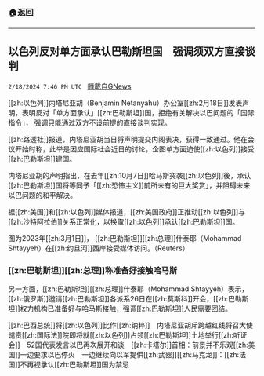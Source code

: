 ###  [:house:返回](README.md)
---


## 以色列反对单方面承认巴勒斯坦国　强调须双方直接谈判
`2/18/2024 7:46 PM UTC ` [轉載自GNews](https://gnews.org/articles/2320875)

[[zh:以色列]]内塔尼亚胡（Benjamin Netanyahu）办公室[[zh:2月18日]]发表声明，表明反对「单方面承认」[[zh:巴勒斯坦]]国，拒绝有关解决以巴问题的「国际指令」， 强调只能通过双方不设前提的直接谈判实现。

[[zh:路透社]]报道，内塔尼亚胡当日将声明提交内阁表决，获得一致通过。他在会议开始时称，此举是因应国际社会近日的讨论，企图单方面迫使[[zh:以色列]]接受[[zh:巴勒斯坦]]建国。

内塔尼亚胡的声明指出，在去年[[zh:10月7日]]哈马斯突袭[[zh:以色列]]後，承认[[zh:巴勒斯坦]]国将等同予「[[zh:恐怖主义]]前所未有的巨大奖赏」，并阻碍未来以巴问题的和平解决。

据[[zh:美国]]和[[zh:以色列]]媒体报道，[[zh:美国政府]]正推动[[zh:以色列]]与[[zh:沙特阿拉伯]]关系正常化，以换取[[zh:以色列]]承认[[zh:巴勒斯坦]]国。

图为2023年[[zh:3月1日]]， [[zh:巴勒斯坦]][[zh:总理]]什泰耶（Mohammad Shtayyeh）在[[zh:约旦河]]西岸接受媒体访问。（Reuters）

### **[[zh:巴勒斯坦]][[zh:总理]]称准备好接触哈马斯**

另一方面，[[zh:巴勒斯坦]][[zh:总理]]什泰耶（Mohammad Shtayyeh）表示，[[zh:俄罗斯]]邀请[[zh:巴勒斯坦]]各派系26日在[[zh:莫斯科]]开会，[[zh:巴勒斯坦]]权力机构已准备好与哈马斯接触，强调[[zh:巴勒斯坦]]人民需要团结。

[[zh:巴西总统]]将[[zh:以色列]]比作[[zh:纳粹]]　内塔尼亚胡斥跨越红线将召大使谴责[[zh:国际法]]院即将就[[zh:以色列]]占领[[zh:巴勒斯坦]]土地举行[[zh:听证会]]　52国代表发言以巴再次展开和谈　[[zh:卡塔尔]]首相：前景并不乐观[[zh:美国]]一边要求以巴停火　一边继续向以军提供[[zh:武器]][[zh:马克龙]]：[[zh:法国]]不再视承认[[zh:巴勒斯坦]]国为禁忌
